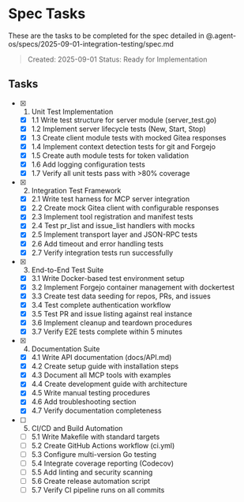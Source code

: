 # Spec Tasks

These are the tasks to be completed for the spec detailed in @.agent-os/specs/2025-09-01-integration-testing/spec.md

> Created: 2025-09-01
> Status: Ready for Implementation

## Tasks

- [x] 1. Unit Test Implementation
  - [x] 1.1 Write test structure for server module (server_test.go)
  - [x] 1.2 Implement server lifecycle tests (New, Start, Stop)
  - [x] 1.3 Create client module tests with mocked Gitea responses
  - [x] 1.4 Implement context detection tests for git and Forgejo
  - [x] 1.5 Create auth module tests for token validation
  - [x] 1.6 Add logging configuration tests
  - [x] 1.7 Verify all unit tests pass with >80% coverage

- [x] 2. Integration Test Framework
   - [x] 2.1 Write test harness for MCP server integration
   - [x] 2.2 Create mock Gitea client with configurable responses
   - [x] 2.3 Implement tool registration and manifest tests
   - [x] 2.4 Test pr_list and issue_list handlers with mocks
   - [x] 2.5 Implement transport layer and JSON-RPC tests
   - [x] 2.6 Add timeout and error handling tests
   - [x] 2.7 Verify integration tests run successfully

- [x] 3. End-to-End Test Suite
  - [x] 3.1 Write Docker-based test environment setup
  - [x] 3.2 Implement Forgejo container management with dockertest
  - [x] 3.3 Create test data seeding for repos, PRs, and issues
  - [x] 3.4 Test complete authentication workflow
  - [x] 3.5 Test PR and issue listing against real instance
  - [x] 3.6 Implement cleanup and teardown procedures
  - [x] 3.7 Verify E2E tests complete within 5 minutes

- [x] 4. Documentation Suite
   - [x] 4.1 Write API documentation (docs/API.md)
   - [x] 4.2 Create setup guide with installation steps
   - [x] 4.3 Document all MCP tools with examples
   - [x] 4.4 Create development guide with architecture
   - [x] 4.5 Write manual testing procedures
   - [x] 4.6 Add troubleshooting section
   - [x] 4.7 Verify documentation completeness

- [ ] 5. CI/CD and Build Automation
  - [ ] 5.1 Write Makefile with standard targets
  - [ ] 5.2 Create GitHub Actions workflow (ci.yml)
  - [ ] 5.3 Configure multi-version Go testing
  - [ ] 5.4 Integrate coverage reporting (Codecov)
  - [ ] 5.5 Add linting and security scanning
  - [ ] 5.6 Create release automation script
  - [ ] 5.7 Verify CI pipeline runs on all commits